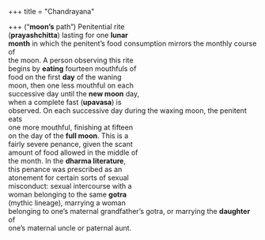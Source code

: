 +++
title = "Chandrayana"

+++
(“**moon’s** path”) Penitential rite  
(**prayashchitta**) lasting for one **lunar**  
**month** in which the penitent’s food consumption mirrors the monthly course of  
the moon. A person observing this rite  
begins by **eating** fourteen mouthfuls of  
food on the first **day** of the waning  
moon, then one less mouthful on each  
successive day until the **new moon** day,  
when a complete fast (**upavasa**) is  
observed. On each successive day during the waxing moon, the penitent eats  
one more mouthful, finishing at fifteen  
on the day of the **full moon**. This is a  
fairly severe penance, given the scant  
amount of food allowed in the middle of  
the month. In the **dharma literature**,  
this penance was prescribed as an  
atonement for certain sorts of sexual  
misconduct: sexual intercourse with a  
woman belonging to the same **gotra**  
(mythic lineage), marrying a woman  
belonging to one’s maternal grandfather’s gotra, or marrying the **daughter** of  
one’s maternal uncle or paternal aunt.